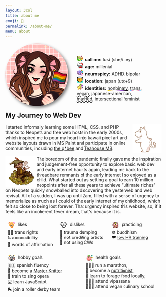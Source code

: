 ```yaml
---
layout: 3col
title: about me
emoji: 🤡
permalink: /about-me/
menu: about
---
```


<style>
    #piccrew {
        float: left;
        position: relative;
        display: inline-block;
        width: 40%;
        z-index: 1;
        max-width: 220px;
        border-radius: 50%;
        box-shadow: 5px 5px 10px rgba(0,0,0,0.5);
        shape-outside: url(/graphics/layout/piccrew.png);
        shape-image-threshold: 0.0;
        transition: all 1.5s;
    }
    
    #piccrew:hover {
        transform: rotate(20deg);
        transition: all 1.5s;
        animation-direction: alternate;
    }
    
    #moomin {
        float: right;
        width: 93px;
        shape-outside: url(/graphics/toy/moomin_by_SqdPxl.gif);
        shape-margin: 15px;
        shape-image-threshold: 0.0;
    }
    #snufkin {
        float: left;
        shape-outside: url(/graphics/toy/snufkin_by_Caicyo.png);
        shape-margin: 15px;
        shape-image-threshold: 0.0;
    }
    .color-stroke-info {
        border-radius: 10px;
        background-color: var(--color-primary-a10);
        margin-bottom: 3em;
        width: 90%;
        position: relative;
        left: 1.5em;
        top: 1.2em;
    }
    
    .outline-info {
        border: 2px dashed var(--color-primary-a50);
        border-radius: 10px;
        padding: 1em;
        position: relative;
        top: .5em;
        left: .5em;
    }

    .color-stroke {
        border-radius: 10px;
        background-color: var(--color-primary-a10);
    }

    .outline {
        border: 2px dashed var(--color-primary-a50);
        border-radius: 10px;
        padding: .3em;
        position: relative;
        top: 6px;
        left: 6px;
    }
    .container {
        display: flex;
        flex-flow: row wrap;
        align-content: stretch;
        justify-content: flex-start;
    }
    .container > div {
        box-sizing:border-box;
        flex-shrink: 0;
        flex-grow: 1;
        flex-basis: 164px;
        margin-top: 1em;
    }
    .things {
        margin-top: .7em;
        padding-left: .5em;
    }
    .trans {
        background-image: linear-gradient( /** credit: https://cesque.com/gaydient/ **/
            to right, 
            rgb(85, 205, 252), 
            rgb(179, 157, 233), 
            rgb(247, 168, 184), 
            rgb(246, 216, 221), 
            rgb(255, 255, 255) 45%, 
            rgb(255, 255, 255), 
            rgb(255, 255, 255) 55%, 
            rgb(246, 216, 221), 
            rgb(247, 168, 184), 
            rgb(179, 157, 233), 
            rgb(85, 205, 252));
        background-repeat: no-repeat;
        background-position: bottom -1px right 0px;
        background-size: 100% 4px;
    }
    .nb {
        background-image: linear-gradient( /** credit: https://cesque.com/gaydient/ **/
            to right, 
            rgb(253, 219, 0), 
            rgb(238, 212, 143), 
            rgb(255, 255, 255) 30%, 
            rgb(255, 255, 255), 
            rgb(255, 255, 255) 36%, 
            rgb(212, 181, 222), 
            rgb(156, 92, 212), 
            rgb(88, 50, 96), 
            rgb(0, 0, 0)); 
        background-repeat: no-repeat;
        background-position: bottom -1px right 0px;
        background-size: 100% 4px;
    }
</style>
<div>
    <img id="piccrew" src="/graphics/layout/piccrew.png" alt="a cartoonish pale-skinned woman with a brown haired pixie cut with pink bows, wearing a black shirt with a white lace collar and holding a pride flag" title="Hail and well met, traveler!"> <!--pic crew thanks to sushicore!-->
</div>
<div class="color-stroke-info">
    <div class="outline-info">
        <img src="/graphics/toy/emoticons/walkietalkie-watercolor.gif" style="image-rendering: pixelated;">&nbsp;&nbsp;<b>call me:</b> lost (she/they)
        <br>
        <img src="/graphics/toy/emoticons/laugh-hello-sony-kitty.gif" style="image-rendering: pixelated;">&nbsp;&nbsp;<b>age:</b> millenial
        <br>
        <img src="/graphics/toy/emoticons/skull-watercolor.gif" style="image-rendering: pixelated;">&nbsp;&nbsp;<b>neurospicy:</b> ADHD, bipolar
        <br>
        <img src="/graphics/toy/emoticons/onsen-bear.gif" style="image-rendering: pixelated;">&nbsp;&nbsp;<b>location:</b> japan (utc+9)
        <br>
        <img src="/graphics/toy/emoticons/star-watercolor.gif" style="image-rendering: pixelated;">&nbsp;&nbsp;<b>identities:</b> <text class="nb">nonbinary</text>, <text class="trans">trans</text>, <text style="text-decoration: underline wavy 2px; text-decoration-color:var(--color-primary-a20);" title="since 2016-01-28">vegan</text>, japanese-american, <span style="text-decoration: underline wavy 2px; text-decoration-color:var(--color-primary-a20);" title="since 2024-02-12">married</span>, intersectional feminist
    </div>
</div>
<div class="noext">
    <h2>My Journey to Web Dev</h2>
    <a target="_blank" href="https://www.deviantart.com/sqdpxl/art/moomin-to-the-groove-811004899"><img id="moomin" src="/graphics/toy/moomin_by_SqdPxl.gif" title="click for artist"/></a>
    I started informally learning some HTML, CSS, and PHP thanks to Neopets and free web hosts in the early 2000s, which inspired me to pour my heart into kawaii pixel art and website layouts drawn in MS Paint and participate in online communities, including <a href="/quilt/#history">the q*bee</a> and <a href="/afternoontea/#inspiration">Teahouse MB</a>.
    <br>
    <br>
    <a target="_blank" href="https://www.deviantart.com/caicyo/art/Pixel-snufkin-794162961">
        <img id="snufkin" src="/graphics/toy/snufkin_by_Caicyo.png" title="click for artist"/>
    </a>
    The boredom of the pandemic finally gave me the inspiration and judgement-free opportunity to explore basic web dev and early internet haunts again, leading me back to the threadbare remnants of the early internet I so enjoyed as a child. What started out as setting a goal to earn 10 million neopoints after all these years to achieve "ultimate riches" on Neopets quickly snowballed into discovering the yesterweb and web revival. All of a sudden, I was up until 2am, filled with a sense of urgency to memorialize as much as I could of the early internet of my childhood, which felt so close to being lost forever. That urgency inspired this website, so, if it feels like an incoherent fever dream, that's because it is.
</div>
<div class="container">
    <div class="item-c">
        <div class="color-stroke">
            <div class="outline">
                <img align="left" style="margin: 0 5px 0 0;" src="/graphics/toy/emoticons/love-bear.gif" style="image-rendering: pixelated;" title="if you know who illustrated this, please lmk"/>&nbsp;likes
            </div>
        </div>
        <div class="things">
            🏳️‍⚧️ trans rights
            <br>
            ♿ accessibility
            <br>
            🥰 words of affirmation
        </div>
    </div>
    <div class="item-d">
        <div class="color-stroke">
            <div class="outline">
                <img align="left" style="margin: 0 5px 0 0;" src="/graphics/toy/emoticons/shocked-sony-cat.gif" style="image-rendering: pixelated;" title="if you know who illustrated this, please lmk"/>&nbsp;dislikes
            </div>
        </div>
        <div class="things">
            🚫 trauma dumping
            <br>
            🚫 not crediting artists
            <br>
            🚫 not using CWs
        </div>
    </div>
    <div class="item-e">
        <div class="color-stroke">
            <div class="outline">
                <img align="left" style="margin: 0 5px 0 0;" src="/graphics/toy/emoticons/learning_pig.gif" style="image-rendering: pixelated;" title="if you know who illustrated this, please lmk"/>&nbsp;practicing
            </div>
        </div>
        <div class="things">
            ☸️ buddhism
            <br>
            ❤️ <a target="_blank" href="https://philmaffetone.com/180-formula/">low HR training</a>
        </div>
    </div>
</div>
<div class="container">
    <div class="item-a">
        <div class="color-stroke">
            <div class="outline">
                <img align="left" style="margin: 0 5px 0 0;" src="/graphics/toy/emoticons/love_cat.gif" style="image-rendering: pixelated;" title="if you know who illustrated this, please lmk"/>&nbsp;hobby goals
            </div>
        </div>
        <div class="things">
            🇪🇸 spanish fluency
            <br>
            🧶 become a <a target="_blank" href="https://tkga.org/certification/master-hand-knitting/">Master Knitter</a>
            <br>
            👄 train to sing opera
            <br>
            💻 learn JavaScript
            <br>
            🛼 join a roller derby team
        </div>
    </div>
    <div class="item-b">
        <div class="color-stroke">
            <div class="outline">
                <img align="left" style="margin: 0 5px 0 0;" src="/graphics/toy/emoticons/apple-watercolor.gif" style="image-rendering: pixelated;" title="if you know who illustrated this, please lmk"/>&nbsp;health goals
            </div>
        </div>
        <div class="things">
            🏃🏻‍♀️ run a marathon,
            <br>
            🍏 become a <a target="_blank" href="https://www.eatright.org/become-an-rdn">nutritionist</a>,
            <br>
            🍄 learn to forage food locally,
            <br>
            🧘🏻‍♀️ attend vipassana
            <br>
            👩🏻‍🍳 attend vegan culinary school
        </div>
    </div>
</div>
